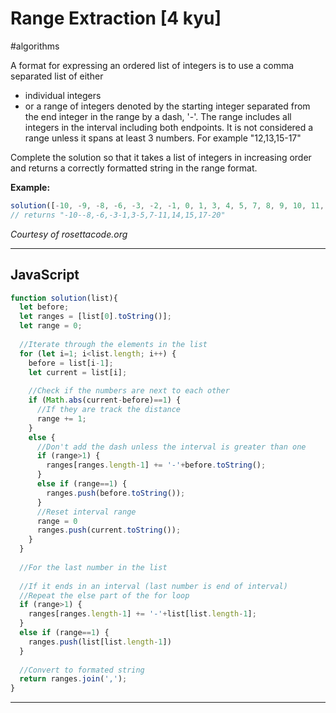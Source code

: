 # Range Extraction [4 kyu]

#algorithms

A format for expressing an ordered list of integers is to use a comma separated list of either

- individual integers
- or a range of integers denoted by the starting integer separated from the end integer in the range by a dash, '-'. The range includes all integers in the interval including both endpoints. It is not considered a range unless it spans at least 3 numbers. For example "12,13,15-17"

Complete the solution so that it takes a list of integers in increasing order and returns a correctly formatted string in the range format.

**Example:**

```javascript
solution([-10, -9, -8, -6, -3, -2, -1, 0, 1, 3, 4, 5, 7, 8, 9, 10, 11, 14, 15, 17, 18, 19, 20]);
// returns "-10--8,-6,-3-1,3-5,7-11,14,15,17-20"
```

_Courtesy of rosettacode.org_

---
## JavaScript

```javascript
function solution(list){
  let before;
  let ranges = [list[0].toString()];
  let range = 0;
  
  //Iterate through the elements in the list
  for (let i=1; i<list.length; i++) {
    before = list[i-1];
    let current = list[i];
    
    //Check if the numbers are next to each other
    if (Math.abs(current-before)==1) {
      //If they are track the distance
      range += 1;
    }
    else {
      //Don't add the dash unless the interval is greater than one
      if (range>1) {
        ranges[ranges.length-1] += '-'+before.toString();
      }
      else if (range==1) {
        ranges.push(before.toString());
      }
      //Reset interval range
      range = 0
      ranges.push(current.toString());
    }
  }
  
  //For the last number in the list
  
  //If it ends in an interval (last number is end of interval)
  //Repeat the else part of the for loop
  if (range>1) {
    ranges[ranges.length-1] += '-'+list[list.length-1];
  }
  else if (range==1) {
    ranges.push(list[list.length-1])
  }
  
  //Convert to formated string
  return ranges.join(',');
}

```
---